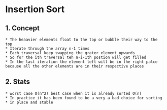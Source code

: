 # Insertion Sort

## 1. Concept 
	* The heaavier elements float to the top or bubble their way to the top
	* Iterate through the array n-1 times
	* Each traversal keep swapping the grater element upwards
	* So for the ith traversal teh n-i-1th postion will get filled
	* In the last iteration the element left will be in the right palce because all the other elements are in their respective places

## 2. Stats
	* worst case O(n^2) best case when it is already sorted O(n)
	* In practice it has been found to be a very a bad choice for sorting 
	* in place and stable
